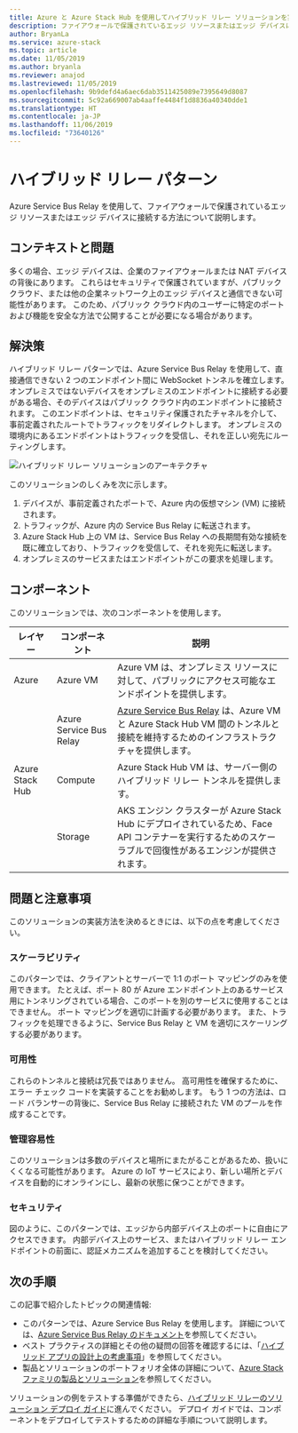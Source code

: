 ```yaml
---
title: Azure と Azure Stack Hub を使用してハイブリッド リレー ソリューションを実装するためのパターン。
description: ファイアウォールで保護されているエッジ リソースまたはエッジ デバイスに接続するために、Azure および Azure Stack Hub サービスを使用する方法について説明します。
author: BryanLa
ms.service: azure-stack
ms.topic: article
ms.date: 11/05/2019
ms.author: bryanla
ms.reviewer: anajod
ms.lastreviewed: 11/05/2019
ms.openlocfilehash: 9b9defd4a6aec6dab3511425089e7395649d8087
ms.sourcegitcommit: 5c92a669007ab4aaffe4484f1d8836a40340dde1
ms.translationtype: HT
ms.contentlocale: ja-JP
ms.lasthandoff: 11/06/2019
ms.locfileid: "73640126"
---
```

# <a name="hybrid-relay-pattern"></a>ハイブリッド リレー パターン

Azure Service Bus Relay を使用して、ファイアウォールで保護されているエッジ リソースまたはエッジ デバイスに接続する方法について説明します。

## <a name="context-and-problem"></a>コンテキストと問題

多くの場合、エッジ デバイスは、企業のファイアウォールまたは NAT デバイスの背後にあります。 これらはセキュリティで保護されていますが、パブリック クラウド、または他の企業ネットワーク上のエッジ デバイスと通信できない可能性があります。 このため、パブリック クラウド内のユーザーに特定のポートおよび機能を安全な方法で公開することが必要になる場合があります。 

## <a name="solution"></a>解決策

ハイブリッド リレー パターンでは、Azure Service Bus Relay を使用して、直接通信できない 2 つのエンドポイント間に WebSocket トンネルを確立します。 オンプレミスではないデバイスをオンプレミスのエンドポイントに接続する必要がある場合、そのデバイスはパブリック クラウド内のエンドポイントに接続されます。 このエンドポイントは、セキュリティ保護されたチャネルを介して、事前定義されたルートでトラフィックをリダイレクトします。 オンプレミスの環境内にあるエンドポイントはトラフィックを受信し、それを正しい宛先にルーティングします。 

![ハイブリッド リレー ソリューションのアーキテクチャ](media/pattern-hybrid-relay/solution-architecture.png)

このソリューションのしくみを次に示します。 

1. デバイスが、事前定義されたポートで、Azure 内の仮想マシン (VM) に接続されます。
2. トラフィックが、Azure 内の Service Bus Relay に転送されます。
3. Azure Stack Hub 上の VM は、Service Bus Relay への長期間有効な接続を既に確立しており、トラフィックを受信して、それを宛先に転送します。
4. オンプレミスのサービスまたはエンドポイントがこの要求を処理します。 

## <a name="components"></a>コンポーネント

このソリューションでは、次のコンポーネントを使用します。

| レイヤー | コンポーネント | 説明 |
|----------|-----------|-------------|
| Azure | Azure VM | Azure VM は、オンプレミス リソースに対して、パブリックにアクセス可能なエンドポイントを提供します。 |
| | Azure Service Bus Relay | [Azure Service Bus Relay](/azure/service-bus-relay/) は、Azure VM と Azure Stack Hub VM 間のトンネルと接続を維持するためのインフラストラクチャを提供します。|
| Azure Stack Hub | Compute | Azure Stack Hub VM は、サーバー側のハイブリッド リレー トンネルを提供します。 |
| | Storage | AKS エンジン クラスターが Azure Stack Hub にデプロイされているため、Face API コンテナーを実行するためのスケーラブルで回復性があるエンジンが提供されます。|

## <a name="issues-and-considerations"></a>問題と注意事項

このソリューションの実装方法を決めるときには、以下の点を考慮してください。

### <a name="scalability"></a>スケーラビリティ 

このパターンでは、クライアントとサーバーで 1:1 のポート マッピングのみを使用できます。 たとえば、ポート 80 が Azure エンドポイント上のあるサービス用にトンネリングされている場合、このポートを別のサービスに使用することはできません。 ポート マッピングを適切に計画する必要があります。 また、トラフィックを処理できるように、Service Bus Relay と VM を適切にスケーリングする必要があります。

### <a name="availability"></a>可用性

これらのトンネルと接続は冗長ではありません。 高可用性を確保するために、エラー チェック コードを実装することをお勧めします。 もう 1 つの方法は、ロード バランサーの背後に、Service Bus Relay に接続された VM のプールを作成することです。

### <a name="manageability"></a>管理容易性

このソリューションは多数のデバイスと場所にまたがることがあるため、扱いにくくなる可能性があります。 Azure の IoT サービスにより、新しい場所とデバイスを自動的にオンラインにし、最新の状態に保つことができます。

### <a name="security"></a>セキュリティ

図のように、このパターンでは、エッジから内部デバイス上のポートに自由にアクセスできます。 内部デバイス上のサービス、またはハイブリッド リレー エンドポイントの前面に、認証メカニズムを追加することを検討してください。 

## <a name="next-steps"></a>次の手順

この記事で紹介したトピックの関連情報:
- このパターンでは、Azure Service Bus Relay を使用します。 詳細については、[Azure Service Bus Relay のドキュメント](/azure/service-bus-relay/)を参照してください。
- ベスト プラクティスの詳細とその他の疑問の回答を確認するには、「[ハイブリッド アプリの設計上の考慮事項](overview-app-design-considerations.md)」を参照してください。
- 製品とソリューションのポートフォリオ全体の詳細について、[Azure Stack ファミリの製品とソリューション](/azure-stack)を参照してください。

ソリューションの例をテストする準備ができたら、[ハイブリッド リレーのソリューション デプロイ ガイド](https://aka.ms/hybridrelaydeployment)に進んでください。 デプロイ ガイドでは、コンポーネントをデプロイしてテストするための詳細な手順について説明します。